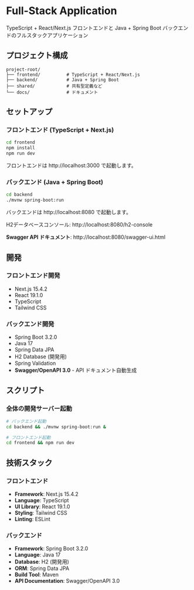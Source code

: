 # Full-Stack Application

TypeScript + React/Next.js フロントエンドと Java + Spring Boot バックエンドのフルスタックアプリケーション

## プロジェクト構成

```
project-root/
├── frontend/          # TypeScript + React/Next.js
├── backend/           # Java + Spring Boot
├── shared/            # 共有型定義など
└── docs/              # ドキュメント
```

## セットアップ

### フロントエンド (TypeScript + Next.js)

```bash
cd frontend
npm install
npm run dev
```

フロントエンドは http://localhost:3000 で起動します。

### バックエンド (Java + Spring Boot)

```bash
cd backend
./mvnw spring-boot:run
```

バックエンドは http://localhost:8080 で起動します。

H2データベースコンソール: http://localhost:8080/h2-console

**Swagger API ドキュメント**: http://localhost:8080/swagger-ui.html

## 開発

### フロントエンド開発

- Next.js 15.4.2
- React 19.1.0
- TypeScript
- Tailwind CSS

### バックエンド開発

- Spring Boot 3.2.0
- Java 17
- Spring Data JPA
- H2 Database (開発用)
- Spring Validation
- **Swagger/OpenAPI 3.0** - API ドキュメント自動生成

## スクリプト

### 全体の開発サーバー起動

```bash
# バックエンド起動
cd backend && ./mvnw spring-boot:run &

# フロントエンド起動
cd frontend && npm run dev
```

## 技術スタック

### フロントエンド
- **Framework**: Next.js 15.4.2
- **Language**: TypeScript
- **UI Library**: React 19.1.0
- **Styling**: Tailwind CSS
- **Linting**: ESLint

### バックエンド
- **Framework**: Spring Boot 3.2.0
- **Language**: Java 17
- **Database**: H2 (開発用)
- **ORM**: Spring Data JPA
- **Build Tool**: Maven
- **API Documentation**: Swagger/OpenAPI 3.0
